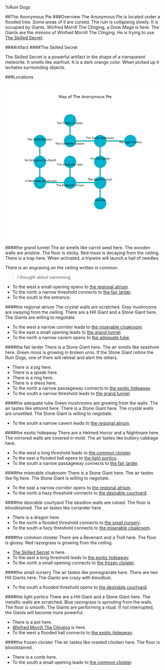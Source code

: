 %Ruin Dogs

##The Anonymous Pie
###Overview
The Anonymous Pie is located under a flooded tree. Some areas of it are cursed. The ruin is collapsing slowly. It is occupied by Giants. <a name="Winfred-Morrill-The-Clinging"></a>Winfred Morrill The Clinging, a Drow Mage is here. The Giants are the minions of Winfred Morrill The Clinging. He  is trying to use [The Skilled Secret](#The-Skilled-Secret). 



###Artifact
####<a name="The-Skilled-Secret"></a>The Skilled Secret


The Skilled Secret is a powerful artifact in the shape of a transparent meteorite. It smells like starfruit. It is a dark orange color. When picked up it levitates surrounding objects. 





###Locations


![](../v2/images/The-Anonymous-Pie.png)

####<a name="the-grand-tunnel"></a>the grand tunnel
The air smells like carrot seed here. The wooden walls are pristine. The floor is sticky. Red moss is decaying from the ceiling. There is a trap here. When activated, a tripwire will launch a hail of needles. 

There is an engraving on the ceiling written in common. 

> I thought about swimming.
>


* To the west a small opening opens to [the regional atrium](#the-regional-atrium).
* To the north a narrow threshold connects to [the fair larder](#the-fair-larder).
* To the south is the entrance.


####<a name="the-regional-atrium"></a>the regional atrium
The crystal walls are scratched. Gray mushrooms are swaying from the ceiling. There are a Hill Giant and a Stone Giant here. The Giants are willing to negotiate. 



* To the west a narrow corridor leads to [the miserable cloakroom](#the-miserable-cloakroom).
* To the east a small opening leads to [the grand tunnel](#the-grand-tunnel).
* To the north a narrow cavern opens to [the adequate tube](#the-adequate-tube).


####<a name="the-fair-larder"></a>the fair larder
There is a Stone Giant here. The air smells like seashore here. Green moss is growing in broken urns. If the Stone Giant notice the Ruin Dogs, one of them will retreat and alert the others. 



* There is a pig here.
* There is a spade here.
* There is a ring here.
* There is a dress here.
* To the north a narrow passageway connects to [the exotic hideaway](#the-exotic-hideaway).
* To the south a narrow threshold leads to [the grand tunnel](#the-grand-tunnel).


####<a name="the-adequate-tube"></a>the adequate tube
Green mushrooms are growing from the walls. The air tastes like almond here. There is a Stone Giant here. The crystal walls are unsettled. The Stone Giant is willing to negotiate. 



* To the south a narrow cavern leads to [the regional atrium](#the-regional-atrium).


####<a name="the-exotic-hideaway"></a>the exotic hideaway
There are a Helmed Horror and a Nightmare here. The mirrored walls are covered in mold. The air tastes like buttery	cabbage here. 



* To the west a long threshold leads to [the common cloister](#the-common-cloister).
* To the east a flooded hall opens to [the light portico](#the-light-portico).
* To the south a narrow passageway connects to [the fair larder](#the-fair-larder).


####<a name="the-miserable-cloakroom"></a>the miserable cloakroom
There is a Stone Giant here. The air tastes like fig here. The Stone Giant is willing to negotiate. 



* To the east a narrow corridor opens to [the regional atrium](#the-regional-atrium).
* To the north a hazy threshold connects to [the desirable courtyard](#the-desirable-courtyard).


####<a name="the-desirable-courtyard"></a>the desirable courtyard
The obsidion walls are ruined. The floor is bloodstained. The air tastes like coriander here. 



* There is a dragon here.
* To the north a flooded threshold connects to [the small nursery](#the-small-nursery).
* To the south a hazy threshold connects to [the miserable cloakroom](#the-miserable-cloakroom).


####<a name="the-common-cloister"></a>the common cloister
There are a Revenant and a Troll here. The floor is glossy. Red razorgrass is growing from the ceiling. 



* [The Skilled Secret](#The-Skilled-Secret) is here.
* To the east a long threshold leads to [the exotic hideaway](#the-exotic-hideaway).
* To the north a small opening connects to [the frozen cloister](#the-frozen-cloister).


####<a name="the-small-nursery"></a>the small nursery
The air tastes like pomegranate here. There are two Hill Giants here. The Giants are crazy with bloodlust. 



* To the south a flooded threshold opens to [the desirable courtyard](#the-desirable-courtyard).


####<a name="the-light-portico"></a>the light portico
There are a Hill Giant and a Stone Giant here. The metallic walls are scratched. Blue razorgrass is sprouting from the walls. The floor is smooth. The Giants are performing a ritual. If not interrupted, the Giants will become more powerful. 



* There is a pot here.
* [Winfred Morrill The Clinging](#Winfred-Morrill-The-Clinging) is here.
* To the west a flooded hall connects to [the exotic hideaway](#the-exotic-hideaway).


####<a name="the-frozen-cloister"></a>the frozen cloister
The air tastes like roasted chicken here. The floor is bloodstained. 



* There is a comb here.
* To the south a small opening leads to [the common cloister](#the-common-cloister).


